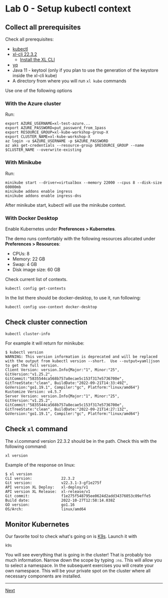 
# Lab 0 - Setup kubectl context

## Collect all prerequisites

Check all prerequisites:

- [kubectl](https://kubernetes.io/docs/tasks/tools/)
- [xl-cli 22.3.2](https://dist.xebialabs.com/public/xl-cli/22.3.2/)
  - [Install the XL CLI](https://docs.digital.ai/bundle/devops-release-version-v.22.3/page/release/how-to/install-the-xl-cli.html)
- [yq](https://github.com/mikefarah/yq)
- Java 11 - keytool (only if you plan to use the generation of the keystore inside the xl-cli kube)
- A directory from where you will run `xl kube` commands

Use one of the following options 

### With the Azure cluster

Run:

```shell
export AZURE_USERNAME=xl-test-azure...
export AZURE_PASSWORD=put_password_from_1pass
export RESOURCE_GROUP=xl-kube-workshop-group-X
export CLUSTER_NAME=xl-kube-workshop-X
az login -u $AZURE_USERNAME -p $AZURE_PASSWORD 
az aks get-credentials --resource-group $RESOURCE_GROUP --name $CLUSTER_NAME --overwrite-existing
```

### With Minikube

Run:

```shell
minikube start --driver=virtualbox --memory 22000 --cpus 8 --disk-size 60000mb
minikube addons enable ingress
minikube addons enable ingress-dns
```

After minikube start, kubectl will use the minikube context.

### With Docker Desktop

Enable Kubernetes under **Preferences > Kubernetes**.

The demo runs comfortably with the following resources allocated under **Preferences > Resources**:

* CPUs: 8
* Memory: 22 GB
* Swap: 4 GB
* Disk image size: 60 GB

Check current list of contexts.

```shell
kubectl config get-contexts
```

In the list there should be docker-desktop, to use it, run following:

```shell
kubectl config use-context docker-desktop
```


## Check cluster connection

```shell
kubectl cluster-info
```

For example it will return for minikube:

```text
$ kubectl version
WARNING: This version information is deprecated and will be replaced with the output from kubectl version --short.  Use --output=yaml|json to get the full version.
Client Version: version.Info{Major:"1", Minor:"25", GitVersion:"v1.25.2", GitCommit:"5835544ca568b757a8ecae5c153f317e5736700e", GitTreeState:"clean", BuildDate:"2022-09-21T14:33:49Z", GoVersion:"go1.19.1", Compiler:"gc", Platform:"linux/amd64"}
Kustomize Version: v4.5.7
Server Version: version.Info{Major:"1", Minor:"25", GitVersion:"v1.25.2", GitCommit:"5835544ca568b757a8ecae5c153f317e5736700e", GitTreeState:"clean", BuildDate:"2022-09-21T14:27:13Z", GoVersion:"go1.19.1", Compiler:"gc", Platform:"linux/amd64"}
```

## Check `xl` command

The `xl`command version 22.3.2 should be in the path. Check this with the following command:

```shell
xl version
```

Example of the response on linux:

```text
$ xl version
CLI version:             22.3.2
Git version:             v22.3.1-3-gf1e275f
API version XL Deploy:   xl-deploy/v1
API version XL Release:  xl-release/v1
Git commit:              f1e275f548795ee0624d2add34376053c09effe5
Build date:              2022-10-27T12:58:14.038Z
GO version:              go1.16
OS/Arch:                 linux/amd64
```

## Monitor Kubernetes

Our favorite tool to check what's going on is [K9s](https://k9scli.io). Launch it with

```shell
k9s
```

You will see everything that is going in the cluster! That is probably too much information. Narrow down the scope by typing `:ns`. This will allow you to select a namespace. In the subsequent exercises you will create your own namespace. This will be your private spot on the cluster where all necessary components are installed.

---

[Next](../part-1/lab-1-install-release.md)

